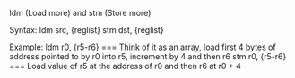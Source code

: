 ldm (Load more) and stm (Store more)

Syntax:
    ldm src, {reglist}
    stm dst, {reglist}

Example:
    ldm r0, {r5-r6} === Think of it as an array, load first 4 bytes of address pointed to by r0 into r5, increment by 4 and then r6
    stm r0, {r5-r6} === Load value of r5 at the address of r0 and then r6 at r0 + 4
